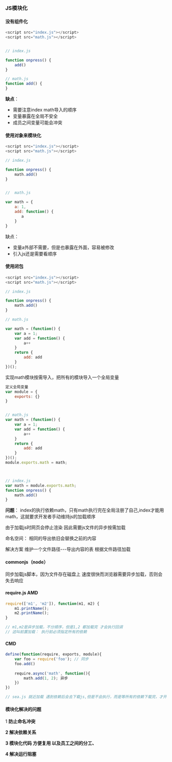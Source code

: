### JS模块化

#### 没有组件化

```js
<script src="index.js"></script>
<script src="math.js"></script>


// index.js

function onpress() {
    add()
}

// math.js
function add() {
}

```

**缺点**：

- 需要注意index math导入的顺序
- 变量暴露在全局不安全
- 成员之间变量可能会冲突



#### 使用对象来模块化

```js
<script src="index.js"></script>
<script src="math.js"></script>

// index.js

function onpress() {
    math.add()
}


//  math.js

var math = {
    a: 1,
    add: function() {
       a
    }
}
```

缺点：

- 变量a外部不需要，但是也暴露在外面，容易被修改
- 引入js还是需要看顺序



#### 使用闭包

```js
<script src="index.js"></script>
<script src="math.js"></script>

// index.js

function onpress() {
    math.add()
}

// math.js

var math = (function() {
    var a = 1;
    var add = function() {
        a++
    }
    return {
    	add: add
    }
})();

```

实现math模块按需导入，把所有的模块导入一个全局变量

```js
定义全局变量
var module = {
    exports: {}
}
```

```js

// math.js
var math = (function() {
    var a = 1;
    var add = function() {
        a++
    }
    return {
    	add: add
    }
})();
module.exports.math = math;



// index.js
var math = module.exports.math;
function onpress() {
    math.add()
}


```

**问题**：
index的执行依赖math，只有math执行完在全局注册了自己,index才能用math，这就要求开发者手动维持js的加载顺序

由于加载js时网页会停止渲染 因此需要js文件的异步按需加载

命名空间： 相同的导出依旧会替换之前的内容

解决方案 维护一个文件路径---导出内容的表  根据文件路径加载



#### commonjs（node）

同步加载js脚本，因为文件存在磁盘上 速度很快而浏览器需要异步加载，否则会失去响应 



#### require.js  AMD

```js
require(['m1', 'm2']), function(m1, m2) {
    m1.printName();
    m2.printName();
}

// m1,m2是异步加载，不分顺序，但是1,2 都加载完 才会执行回调
// 这叫前置加载： 执行前必须指定所有的依赖
```



#### CMD

```js
define(function(require, exports, module){
    var foo = require('foo'); // 同步
    foo.add()
    
    require.async('math', function(){
        math.add(1, 2); 异步
    })
})

// sea.js 就近加载 遇到依赖后会去下载js,但是不会执行，而是等所有的依赖下载完，才开始执行，依赖模块的执行顺序和书写顺序一样
```



#### 模块化解决的问题

1 **防止命名冲突** 

**2 解决依赖关系**

**3 模块化代码 方便复用 以及员工之间的分工、**

**4 解决运行阻塞**

